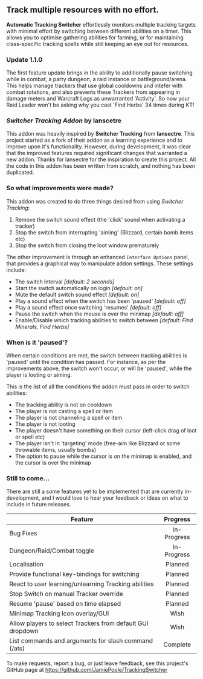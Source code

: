 ## Track multiple resources with no effort.
__Automatic Tracking Switcher__ effortlessly monitors multiple tracking targets with minimal effort by switching between different abilities on a timer. This allows you to optimise gathering abilities for farming, or for maintaining class-specific tracking spells while still keeping an eye out for resources.

### Update 1.1.0
The first feature update brings in the ability to additionally pause switching while in combat, a party dungeon, a raid instance or battleground/arena. This helps manage trackers that use global cooldowns and intefer with combat rotations, and also prevents these Trackers from appearing in damage meters and Warcraft Logs as unwarranted 'Activity'. So now your Raid Leader won't be asking why you cast 'Find Herbs' 34 times during KT!

### _Switcher Tracking Addon_ by lanscetre
This addon was heavily inspired by __Switcher Tracking__ from __lansectre__. This project started as a fork of their addon as a learning experience and to improve upon it's functionality. However, during development, it was clear that the improved features required significant changes that warranted a new addon. Thanks for lansectre for the inspiration to create this project. All the code in this addon has been written from scratch, and nothing has been duplicated.

### So what improvements were made?
This addon was created to do three things desired from using *Switcher Tracking*:
1. Remove the switch sound effect (the 'click' sound when activating a tracker)
2. Stop the switch from interrupting 'aiming' (Blizzard, certain bomb items etc)
3. Stop the switch from closing the loot window prematurely

The other improvement is through an enhanced `Interface Options` panel, that provides a graphical way to manipulate addon settings. These settings include:
* The switch interval _[default: 2 seconds]_
* Start the switch automatically on login _[default: on]_
* Mute the default switch sound effect _[default: on]_
* Play a sound effect when the switch has been 'paused' _[default: off]_
* Play a sound effect once switching 'resumes' _[default: off]_
* Pause the switch when the mouse is over the minimap _[default: off]_
* Enable/Disable which tracking abilities to switch between _[default: Find Minerals, Find Herbs]_

### When is it 'paused'?
When certain conditions are met, the switch between tracking abilities is 'paused' until the condition has passed. For instance, as per the improvements above, the switch won't occur, or will be 'paused', while the player is looting or aiming.

This is the list of all the conditions the addon must pass in order to switch abilities:
* The tracking ability is not on cooldown
* The player is not casting a spell or item
* The player is not channeling a spell or item
* The player is not looting
* The player doesn't have something on their cursor (left-click drag of loot or spell etc)
* The player isn't in 'targeting' mode (free-aim like Blizzard or some throwable items, usually bombs)
* The option to pause while the cursor is on the minimap is enabled, and the cursor is over the minimap

### Still to come...
There are still a some features yet to be implemented that are currently in-development, and I would love to hear your feedback or ideas on what to include in future releases.


| Feature | Progress |
|---------|:--------:|
| Bug Fixes | In-Progress|
| Dungeon/Raid/Combat toggle | In-Progress |
| Localisation | Planned |
| Provide functional key-bindings for switching | Planned |
| React to user learning/unlearning Tracking abilities | Planned |
| Stop Switch on manual Tracker override | Planned |
| Resume 'pause' based on time elapsed | Planned |
| Minimap Tracking Icon overlay/GUI | Wish |
| Allow players to select Trackers from default GUI dropdown | Wish |
| List commands and arguments for slash command (/ats) | Complete |

To make requests, report a bug, or just leave feedback, see this project's GitHub page at https://github.com/JamiePoole/TrackingSwitcher
